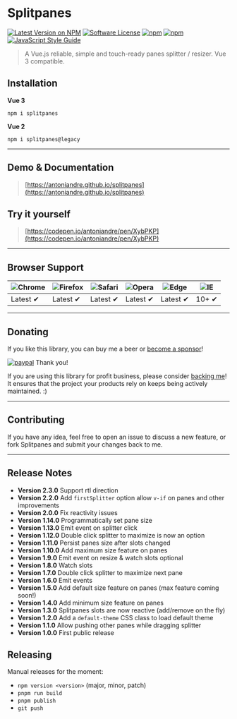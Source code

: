 # Splitpanes

[![Latest Version on NPM](https://img.shields.io/npm/v/splitpanes.svg)](https://npmjs.com/package/splitpanes)
[![Software License](https://img.shields.io/badge/license-MIT-brightgreen.svg)](LICENSE.md)
[![npm](https://img.shields.io/npm/dt/splitpanes.svg)](https://www.npmjs.com/package/splitpanes)
[![npm](https://img.shields.io/npm/dw/splitpanes.svg)](https://www.npmjs.com/package/splitpanes)
[![JavaScript Style Guide](https://img.shields.io/badge/code_style-standard-brightgreen.svg)](https://standardjs.com)

> A Vue.js reliable, simple and touch-ready panes splitter / resizer.
> Vue 3 compatible.

## Installation

**Vue 3**

```
npm i splitpanes
```

**Vue 2**

```
npm i splitpanes@legacy
```

---

## Demo & Documentation

> [https://antoniandre.github.io/splitpanes](https://antoniandre.github.io/splitpanes)

## Try it yourself

> [https://codepen.io/antoniandre/pen/XybPKP](https://codepen.io/antoniandre/pen/XybPKP)

---

## Browser Support

| ![Chrome](https://raw.github.com/alrra/browser-logos/master/src/chrome/chrome_48x48.png) | ![Firefox](https://raw.github.com/alrra/browser-logos/master/src/firefox/firefox_48x48.png) | ![Safari](https://raw.github.com/alrra/browser-logos/master/src/safari/safari_48x48.png) | ![Opera](https://raw.github.com/alrra/browser-logos/master/src/opera/opera_48x48.png) | ![Edge](https://raw.github.com/alrra/browser-logos/master/src/edge/edge_48x48.png) | ![IE](https://raw.github.com/alrra/browser-logos/master/src/archive/internet-explorer_9-11/internet-explorer_9-11_48x48.png) |
| ---------------------------------------------------------------------------------------- | ------------------------------------------------------------------------------------------- | ---------------------------------------------------------------------------------------- | ------------------------------------------------------------------------------------- | ---------------------------------------------------------------------------------- | ---------------------------------------------------------------------------------------------------------------------------- |
| Latest ✔                                                                                | Latest ✔                                                                                   | Latest ✔                                                                                | Latest ✔                                                                             | Latest ✔                                                                          | 10+ ✔                                                                                                                       |

---

## Donating

If you like this library, you can buy me a beer or [become a sponsor](https://github.com/sponsors/antoniandre)!

[![paypal](https://www.paypalobjects.com/en_AU/i/btn/btn_donateCC_LG.gif)](https://www.paypal.me/antoniandre1)
Thank you!

If you are using this library for profit business, please consider [backing me](https://github.com/sponsors/antoniandre)!
It ensures that the project your products rely on keeps being actively maintained. :)

---

## Contributing

If you have any idea, feel free to open an issue to discuss a new feature, or fork Splitpanes and submit your changes back to me.

---

## Release Notes

- **Version 2.3.0** Support rtl direction
- **Version 2.2.0** Add `firstSplitter` option allow `v-if` on panes and other improvements
- **Version 2.0.0** Fix reactivity issues
- **Version 1.14.0** Programmatically set pane size
- **Version 1.13.0** Emit event on splitter click
- **Version 1.12.0** Double click splitter to maximize is now an option
- **Version 1.11.0** Persist panes size after slots changed
- **Version 1.10.0** Add maximum size feature on panes
- **Version 1.9.0** Emit event on resize &amp; watch slots optional
- **Version 1.8.0** Watch slots
- **Version 1.7.0** Double click splitter to maximize next pane
- **Version 1.6.0** Emit events
- **Version 1.5.0** Add default size feature on panes (max feature coming soon!)
- **Version 1.4.0** Add minimum size feature on panes
- **Version 1.3.0** Splitpanes slots are now reactive (add/remove on the fly)
- **Version 1.2.0** Add a `default-theme` CSS class to load default theme
- **Version 1.1.0** Allow pushing other panes while dragging splitter
- **Version 1.0.0** First public release

## Releasing

Manual releases for the moment:

- `npm version <version>` (major, minor, patch)
- `pnpm run build`
- `pnpm publish`
- `git push`
